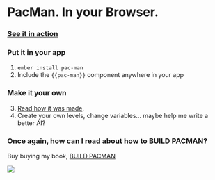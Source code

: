 # PacMan.  In your Browser.

### [See it in action](https://www.emberscreencasts.com/pacman)

### Put it in your app

1. `ember install pac-man`
2. Include the `{{pac-man}}` component anywhere in your app

### Make it your own

3. [Read how it was made](https://leanpub.com/buildpacman).
4. Create your own levels, change variables... maybe help me write a better AI?

### Once again, how can I read about how to BUILD PACMAN?

Buy buying my book, [BUILD PACMAN](https://leanpub.com/buildpacman)

[![](https://s3.amazonaws.com/titlepages.leanpub.com/buildpacman/hero?1457936060)](https://leanpub.com/buildpacman)
